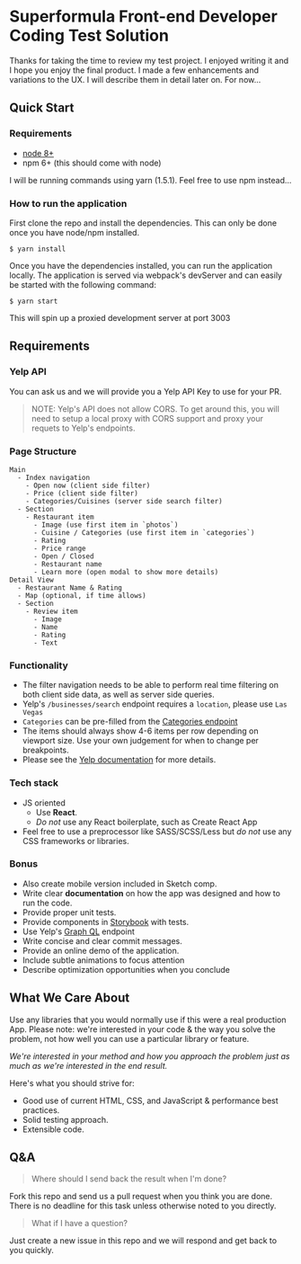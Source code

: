 # Superformula Front-end Developer Coding Test Solution

Thanks for taking the time to review my test project.  I enjoyed writing it and I hope you enjoy the final product.  I
made a few enhancements and variations to the UX.  I will describe them in detail later on.  For now...

## Quick Start

### Requirements

 - [node 8+](https://nodejs.org/en/download/)
 - npm 6+ (this should come with node)
 
 I will be running commands using yarn (1.5.1).  Feel free to use npm instead...

### How to run the application

First clone the repo and install the dependencies.  This can only be done once you have node/npm installed.

```
$ yarn install
```

Once you have the dependencies installed, you can run the application locally.  The application is served via webpack's
devServer and can easily be started with the following command:

```
$ yarn start
```

This will spin up a proxied development server at port 3003 

## Requirements

### Yelp API

You can ask us and we will provide you a Yelp API Key to use for your PR.

> NOTE: Yelp's API does not allow CORS. To get around this, you will need to setup a local proxy with CORS support and 
proxy your requets to Yelp's endpoints.

### Page Structure

```
Main
  - Index navigation
    - Open now (client side filter)
    - Price (client side filter)
    - Categories/Cuisines (server side search filter)
  - Section
    - Restaurant item
      - Image (use first item in `photos`)
      - Cuisine / Categories (use first item in `categories`)
      - Rating
      - Price range
      - Open / Closed
      - Restaurant name
      - Learn more (open modal to show more details)
Detail View
  - Restaurant Name & Rating
  - Map (optional, if time allows)
  - Section
    - Review item
      - Image
      - Name
      - Rating
      - Text
```

### Functionality

- The filter navigation needs to be able to perform real time filtering on both client side data, as well as server side
 queries.
- Yelp's `/businesses/search` endpoint requires a `location`, please use `Las Vegas`
- `Categories` can be pre-filled from the 
[Categories endpoint](https://www.yelp.com/developers/documentation/v3/all_categories)
- The items should always show 4-6 items 
per row depending on viewport size. Use your own judgement for when to change 
per breakpoints.
- Please see the [Yelp documentation](https://www.yelp.com/developers/documentation/v3) for more details.

### Tech stack

- JS oriented
  - Use **React**.
  - _Do not_ use any React boilerplate, such as Create React App
- Feel free to use a preprocessor like SASS/SCSS/Less but _do not_ use any CSS frameworks or libraries.

### Bonus

- Also create mobile version included in Sketch comp.
- Write clear **documentation** on how the app was designed and how to run the code.
- Provide proper unit tests.
- Provide components in [Storybook](https://storybook.js.org) with tests.
- Use Yelp's [Graph QL](https://www.yelp.com/developers/graphql/guides/intro) endpoint
- Write concise and clear commit messages.
- Provide an online demo of the application.
- Include subtle animations to focus attention
- Describe optimization opportunities when you conclude

## What We Care About

Use any libraries that you would normally use if this were a real production App. Please note: we're interested in your 
code & the way you solve the problem, not how well you can use a particular library or feature.

_We're interested in your method and how you approach the problem just as much as we're interested in the end result._

Here's what you should strive for:

- Good use of current HTML, CSS, and JavaScript & performance best practices.
- Solid testing approach.
- Extensible code.

## Q&A

> Where should I send back the result when I'm done?

Fork this repo and send us a pull request when you think you are done. There is no deadline for this task unless 
otherwise noted to you directly.

> What if I have a question?

Just create a new issue in this repo and we will respond and get back to you quickly.
